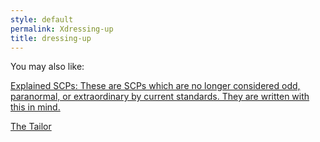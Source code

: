 ```yaml
---
style: default
permalink: Xdressing-up
title: dressing-up
---
```

You may also like:

[Explained SCPs: These are SCPs which are no longer considered odd, paranormal, or extraordinary by current standards. They are written with this in mind.](http://scp-wiki.net/scp-ex)

[The Tailor](http://scp-wiki.net/the-tailor)
